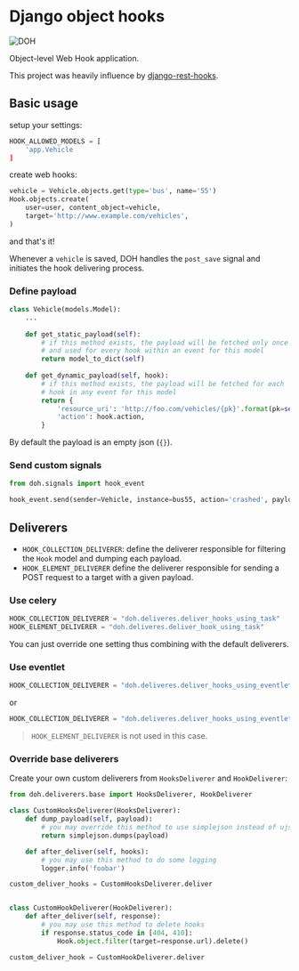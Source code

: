 # Django object hooks

![DOH](http://www.recreateweb.com.au/wp-content/uploads/2014/02/homer-computer-doh.jpg)

Object-level Web Hook application. 

This project was heavily influence by [django-rest-hooks](https://github.com/zapier/django-rest-hooks).


## Basic usage

setup your settings:

```python
HOOK_ALLOWED_MODELS = [
    'app.Vehicle
]
```

create web hooks:

```python
vehicle = Vehicle.objects.get(type='bus', name='55')
Hook.objects.create(
    user=user, content_object=vehicle,
    target='http://www.example.com/vehicles',
)
```

and that's it! 

Whenever a `vehicle` is saved, DOH handles the `post_save` signal and initiates the hook delivering process.


### Define payload

```python
class Vehicle(models.Model):
    ...
    
    def get_static_payload(self):
        # if this method exists, the payload will be fetched only once
        # and used for every hook within an event for this model
        return model_to_dict(self)
        
    def get_dynamic_payload(self, hook):
        # if this method exists, the payload will be fetched for each
        # hook in any event for this model
        return {
            'resource_uri': 'http://foo.com/vehicles/{pk}'.format(pk=self.pk)
            'action': hook.action,
        }
```

By default the payload is an empty json (`{}`).


### Send custom signals

```python
from doh.signals import hook_event

hook_event.send(sender=Vehicle, instance=bus55, action='crashed', payload={})
```


## Deliverers

- `HOOK_COLLECTION_DELIVERER`: define the deliverer responsible for filtering the `Hook` model and dumping each payload.
- `HOOK_ELEMENT_DELIVERER` define the deliverer responsible for sending a POST request to a target with a given payload.


### Use celery

```python
HOOK_COLLECTION_DELIVERER = "doh.deliveres.deliver_hooks_using_task"
HOOK_ELEMENT_DELIVERER = "doh.deliveres.deliver_hook_using_task"
```

You can just override one setting thus combining with the default deliverers.


### Use eventlet

```python
HOOK_COLLECTION_DELIVERER = "doh.deliveres.deliver_hooks_using_eventlet"
```

or

```python
HOOK_COLLECTION_DELIVERER = "doh.deliveres.deliver_hooks_using_eventlet_task"
```

> `HOOK_ELEMENT_DELIVERER` is not used in this case.


### Override base deliverers

Create your own custom deliverers from `HooksDeliverer` and `HookDeliverer`:

```python
from doh.deliverers.base import HooksDeliverer, HookDeliverer

class CustomHooksDeliverer(HooksDeliverer):
    def dump_payload(self, payload):
        # you may override this method to use simplejson instead of ujson
        return simplejson.dumps(payload)

    def after_deliver(self, hooks):
        # you may use this method to do some logging
        logger.info('foobar')

custom_deliver_hooks = CustomHooksDeliverer.deliver


class CustomHookDeliverer(HookDeliverer):
    def after_deliver(self, response):
        # you may use this method to delete hooks
        if response.status_code in [404, 410]:
            Hook.object.filter(target=response.url).delete()            

custom_deliver_hook = CustomHookDeliverer.deliver
```
